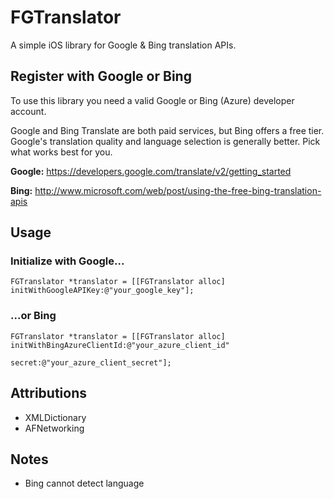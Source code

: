 # FGTranslator

A simple iOS library for Google & Bing translation APIs.


## Register with Google or Bing

To use this library you need a valid Google or Bing (Azure) developer account.

Google and Bing Translate are both paid services, but Bing offers a free tier. Google's translation quality and language selection is generally better. Pick what works best for you.

**Google:** https://developers.google.com/translate/v2/getting_started

**Bing:** http://www.microsoft.com/web/post/using-the-free-bing-translation-apis


## Usage

### Initialize with Google...

```
FGTranslator *translator = [[FGTranslator alloc] initWithGoogleAPIKey:@"your_google_key"];
```

### ...or Bing

```
FGTranslator *translator = [[FGTranslator alloc] initWithBingAzureClientId:@"your_azure_client_id"
                                                                    secret:@"your_azure_client_secret"];
```

## Attributions

* XMLDictionary
* AFNetworking

## Notes

- Bing cannot detect language